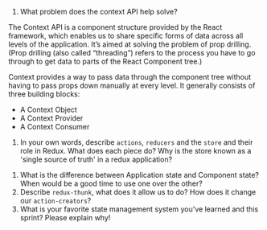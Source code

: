 1. What problem does the context API help solve?

The Context API is a component structure provided by the React framework, which enables us to share specific forms of data across all levels of the application. It’s aimed at solving the problem of prop drilling. (Prop drilling (also called “threading”) refers to the process you have to go through to get data to parts of the React Component tree.)

Context provides a way to pass data through the component tree without having to pass props down manually at every level.
It generally consists of three building blocks:

- A Context Object
- A Context Provider
- A Context Consumer

1. In your own words, describe `actions`, `reducers` and the `store` and their role in Redux. What does each piece do? Why is the store known as a 'single source of truth' in a redux application?

1) What is the difference between Application state and Component state? When would be a good time to use one over the other?
1) Describe `redux-thunk`, what does it allow us to do? How does it change our `action-creators`?
1) What is your favorite state management system you've learned and this sprint? Please explain why!
